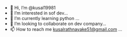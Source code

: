 - 👋 Hi, I’m @kusal19981
- 👀 I’m interested in sof dev...
- 🌱 I’m currently learning python ...
- 💞️ I’m looking to collaborate on dev company...
- 📫 How to reach me kusalrathnayake51@gmail.com ...

<!---
kusal19981/kusal19981 is a ✨ special ✨ repository because its `README.md` (this file) appears on your GitHub profile.
You can click the Preview link to take a look at your changes.
--->

